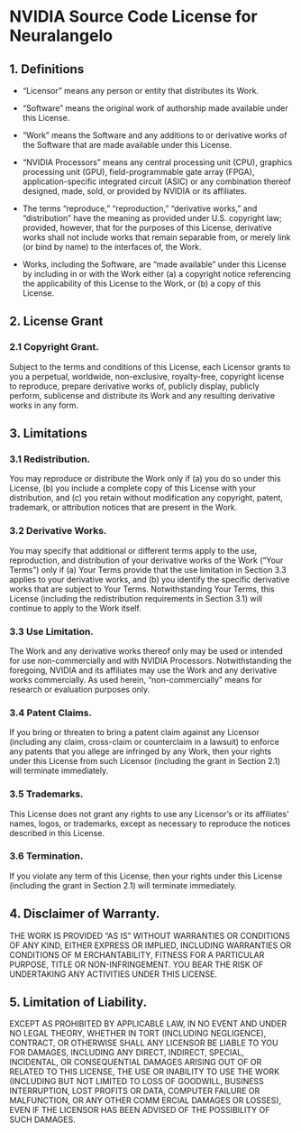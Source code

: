 # NVIDIA Source Code License for Neuralangelo

## 1. Definitions 
 
- “Licensor” means any person or entity that distributes its Work. 

-  “Software” means the original work of authorship made available under this License. 

-  “Work” means the Software and any additions to or derivative works of the Software that are made available under this License. 

-  “NVIDIA Processors” means any central processing unit (CPU), graphics processing unit (GPU), field-programmable gate array (FPGA), application-specific integrated circuit (ASIC) or any combination thereof designed, made, sold, or provided by NVIDIA or its affiliates. 

-  The terms “reproduce,” “reproduction,” “derivative works,” and “distribution” have the meaning as provided under U.S. copyright law; provided, however, that for the purposes of this License, derivative works shall not include works that remain separable from, or merely link (or bind by name) to the interfaces of, the Work. 

-  Works, including the Software, are “made available” under this License by including in or with the Work either (a) a copyright notice referencing the applicability of this License to the Work, or (b) a copy of this License. 

## 2. License Grant 

### 2.1 Copyright Grant. 

Subject to the terms and conditions of this License, each Licensor grants to you a perpetual, worldwide, non-exclusive, royalty-free, copyright license to reproduce, prepare derivative works of, publicly display, publicly perform, sublicense and distribute its Work and any resulting derivative works in any form.

## 3. Limitations

### 3.1 Redistribution. 

You may reproduce or distribute the Work only if (a) you do so under this License, (b) you include a complete copy of this License with your distribution, and (c) you retain without modification any copyright, patent, trademark, or attribution notices that are present in the Work.

### 3.2 Derivative Works.

You may specify that additional or different terms apply to the use, reproduction, and distribution of your derivative works of the Work (“Your Terms”) only if (a) Your Terms provide that the use limitation in Section 3.3 applies to your derivative works, and (b) you identify the specific derivative works that are subject to Your Terms. Notwithstanding Your Terms, this License (including the redistribution requirements in Section 3.1) will continue to apply to the Work itself.
 
### 3.3 Use Limitation.

The Work and any derivative works thereof only may be used or intended for use non-commercially and with NVIDIA Processors. Notwithstanding the foregoing, NVIDIA and its affiliates may use the Work and any derivative works commercially. As used herein, “non-commercially” means for research or evaluation purposes only.

### 3.4 Patent Claims.

If you bring or threaten to bring a patent claim against any Licensor (including any claim, cross-claim or counterclaim in a lawsuit) to enforce any patents that you allege are infringed by any Work, then your rights under this License from such Licensor (including the grant in Section 2.1) will terminate immediately.

### 3.5 Trademarks.

This License does not grant any rights to use any Licensor’s or its affiliates’ names, logos, or trademarks, except as necessary to reproduce the notices described in this License.

### 3.6 Termination.

If you violate any term of this License, then your rights under this License (including the grant in Section 2.1) will terminate immediately.

## 4. Disclaimer of Warranty. 

THE WORK IS PROVIDED “AS IS” WITHOUT WARRANTIES OR CONDITIONS OF ANY KIND, EITHER EXPRESS OR IMPLIED, INCLUDING WARRANTIES OR CONDITIONS OF M ERCHANTABILITY, FITNESS FOR A PARTICULAR PURPOSE, TITLE OR NON-INFRINGEMENT. YOU BEAR THE RISK OF UNDERTAKING ANY ACTIVITIES UNDER THIS LICENSE.  

## 5. Limitation of Liability. 

EXCEPT AS PROHIBITED BY APPLICABLE LAW, IN NO EVENT AND UNDER NO LEGAL THEORY, WHETHER IN TORT (INCLUDING NEGLIGENCE), CONTRACT, OR OTHERWISE SHALL ANY LICENSOR BE LIABLE TO YOU FOR DAMAGES, INCLUDING ANY DIRECT, INDIRECT, SPECIAL, INCIDENTAL, OR CONSEQUENTIAL DAMAGES ARISING OUT OF OR RELATED TO THIS LICENSE, THE USE OR INABILITY TO USE THE WORK (INCLUDING BUT NOT LIMITED TO LOSS OF GOODWILL, BUSINESS INTERRUPTION, LOST PROFITS OR DATA, COMPUTER FAILURE OR MALFUNCTION, OR ANY OTHER COMM ERCIAL DAMAGES OR LOSSES), EVEN IF THE LICENSOR HAS BEEN ADVISED OF THE POSSIBILITY OF SUCH DAMAGES. 